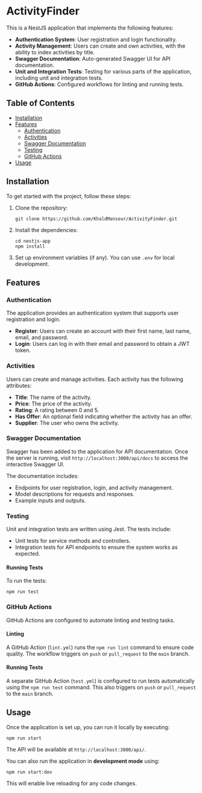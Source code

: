 # ActivityFinder

This is a NestJS application that implements the following features:

- **Authentication System**: User registration and login functionality.
- **Activity Management**: Users can create and own activities, with the ability to index activities by title.
- **Swagger Documentation**: Auto-generated Swagger UI for API documentation.
- **Unit and Integration Tests**: Testing for various parts of the application, including unit and integration tests.
- **GitHub Actions**: Configured workflows for linting and running tests.

## Table of Contents

- [Installation](#installation)
- [Features](#features)
  - [Authentication](#authentication)
  - [Activities](#activities)
  - [Swagger Documentation](#swagger-documentation)
  - [Testing](#testing)
  - [GitHub Actions](#github-actions)
- [Usage](#usage)


## Installation

To get started with the project, follow these steps:

1. Clone the repository:
   
   `git clone https://github.com/KhaldMansour/ActivityFinder.git`

2. Install the dependencies:

   `cd nestjs-app`  
   `npm install`

3. Set up environment variables (if any). You can use `.env` for local development.

## Features

### Authentication

The application provides an authentication system that supports user registration and login.

- **Register**: Users can create an account with their first name, last name, email, and password.
- **Login**: Users can log in with their email and password to obtain a JWT token.

### Activities

Users can create and manage activities. Each activity has the following attributes:

- **Title**: The name of the activity.
- **Price**: The price of the activity.
- **Rating**: A rating between 0 and 5.
- **Has Offer**: An optional field indicating whether the activity has an offer.
- **Supplier**: The user who owns the activity.

### Swagger Documentation

Swagger has been added to the application for API documentation. Once the server is running, visit `http://localhost:3000/api/docs` to access the interactive Swagger UI. 

The documentation includes:
- Endpoints for user registration, login, and activity management.
- Model descriptions for requests and responses.
- Example inputs and outputs.

### Testing

Unit and integration tests are written using Jest. The tests include:

- Unit tests for service methods and controllers.
- Integration tests for API endpoints to ensure the system works as expected.

#### Running Tests

To run the tests:

`npm run test`


### GitHub Actions

GitHub Actions are configured to automate linting and testing tasks.

#### Linting

A GitHub Action (`lint.yml`) runs the `npm run lint` command to ensure code quality. The workflow triggers on `push` or `pull_request` to the `main` branch.

#### Running Tests

A separate GitHub Action (`test.yml`) is configured to run tests automatically using the `npm run test` command. This also triggers on `push` or `pull_request` to the `main` branch.

## Usage

Once the application is set up, you can run it locally by executing:

`npm run start`

The API will be available at `http://localhost:3000/api/`.

You can also run the application in **development mode** using:

`npm run start:dev`

This will enable live reloading for any code changes.

